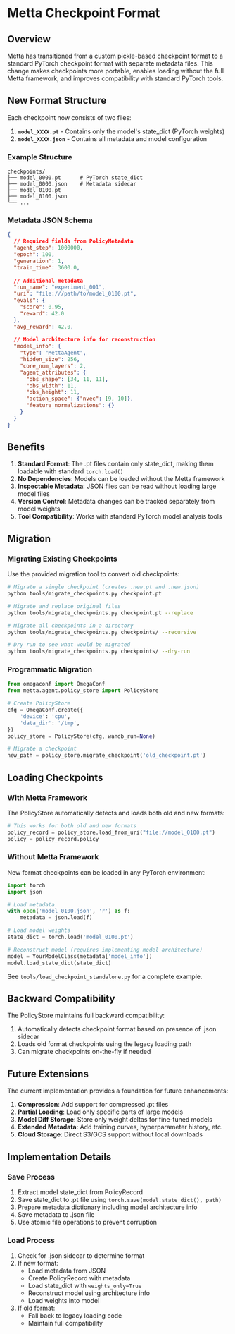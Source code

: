 # Metta Checkpoint Format

## Overview

Metta has transitioned from a custom pickle-based checkpoint format to a standard PyTorch checkpoint format with separate metadata files. This change makes checkpoints more portable, enables loading without the full Metta framework, and improves compatibility with standard PyTorch tools.

## New Format Structure

Each checkpoint now consists of two files:

1. **`model_XXXX.pt`** - Contains only the model's state_dict (PyTorch weights)
2. **`model_XXXX.json`** - Contains all metadata and model configuration

### Example Structure
```
checkpoints/
├── model_0000.pt      # PyTorch state_dict
├── model_0000.json    # Metadata sidecar
├── model_0100.pt
├── model_0100.json
└── ...
```

### Metadata JSON Schema

```json
{
  // Required fields from PolicyMetadata
  "agent_step": 1000000,
  "epoch": 100,
  "generation": 1,
  "train_time": 3600.0,
  
  // Additional metadata
  "run_name": "experiment_001",
  "uri": "file:///path/to/model_0100.pt",
  "evals": {
    "score": 0.95,
    "reward": 42.0
  },
  "avg_reward": 42.0,
  
  // Model architecture info for reconstruction
  "model_info": {
    "type": "MettaAgent",
    "hidden_size": 256,
    "core_num_layers": 2,
    "agent_attributes": {
      "obs_shape": [34, 11, 11],
      "obs_width": 11,
      "obs_height": 11,
      "action_space": {"nvec": [9, 10]},
      "feature_normalizations": {}
    }
  }
}
```

## Benefits

1. **Standard Format**: The .pt files contain only state_dict, making them loadable with standard `torch.load()`
2. **No Dependencies**: Models can be loaded without the Metta framework
3. **Inspectable Metadata**: JSON files can be read without loading large model files
4. **Version Control**: Metadata changes can be tracked separately from model weights
5. **Tool Compatibility**: Works with standard PyTorch model analysis tools

## Migration

### Migrating Existing Checkpoints

Use the provided migration tool to convert old checkpoints:

```bash
# Migrate a single checkpoint (creates .new.pt and .new.json)
python tools/migrate_checkpoints.py checkpoint.pt

# Migrate and replace original files
python tools/migrate_checkpoints.py checkpoint.pt --replace

# Migrate all checkpoints in a directory
python tools/migrate_checkpoints.py checkpoints/ --recursive

# Dry run to see what would be migrated
python tools/migrate_checkpoints.py checkpoints/ --dry-run
```

### Programmatic Migration

```python
from omegaconf import OmegaConf
from metta.agent.policy_store import PolicyStore

# Create PolicyStore
cfg = OmegaConf.create({
    'device': 'cpu',
    'data_dir': '/tmp',
})
policy_store = PolicyStore(cfg, wandb_run=None)

# Migrate a checkpoint
new_path = policy_store.migrate_checkpoint('old_checkpoint.pt')
```

## Loading Checkpoints

### With Metta Framework

The PolicyStore automatically detects and loads both old and new formats:

```python
# This works for both old and new formats
policy_record = policy_store.load_from_uri("file://model_0100.pt")
policy = policy_record.policy
```

### Without Metta Framework

New format checkpoints can be loaded in any PyTorch environment:

```python
import torch
import json

# Load metadata
with open('model_0100.json', 'r') as f:
    metadata = json.load(f)

# Load model weights
state_dict = torch.load('model_0100.pt')

# Reconstruct model (requires implementing model architecture)
model = YourModelClass(metadata['model_info'])
model.load_state_dict(state_dict)
```

See `tools/load_checkpoint_standalone.py` for a complete example.

## Backward Compatibility

The PolicyStore maintains full backward compatibility:

1. Automatically detects checkpoint format based on presence of .json sidecar
2. Loads old format checkpoints using the legacy loading path
3. Can migrate checkpoints on-the-fly if needed

## Future Extensions

The current implementation provides a foundation for future enhancements:

1. **Compression**: Add support for compressed .pt files
2. **Partial Loading**: Load only specific parts of large models
3. **Model Diff Storage**: Store only weight deltas for fine-tuned models
4. **Extended Metadata**: Add training curves, hyperparameter history, etc.
5. **Cloud Storage**: Direct S3/GCS support without local downloads

## Implementation Details

### Save Process

1. Extract model state_dict from PolicyRecord
2. Save state_dict to .pt file using `torch.save(model.state_dict(), path)`
3. Prepare metadata dictionary including model architecture info
4. Save metadata to .json file
5. Use atomic file operations to prevent corruption

### Load Process

1. Check for .json sidecar to determine format
2. If new format:
   - Load metadata from JSON
   - Create PolicyRecord with metadata
   - Load state_dict with `weights_only=True`
   - Reconstruct model using architecture info
   - Load weights into model
3. If old format:
   - Fall back to legacy loading code
   - Maintain full compatibility